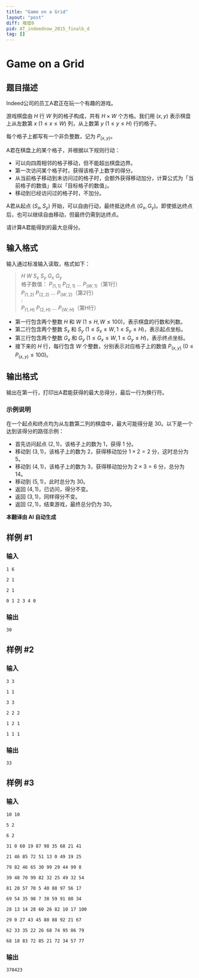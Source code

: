 ```yaml
---
title: "Game on a Grid"
layout: "post"
diff: 难度0
pid: AT_indeednow_2015_finalb_d
tag: []
---
```


# Game on a Grid

## 题目描述

Indeed公司的员工A君正在玩一个有趣的游戏。

游戏棋盘由 $H$ 行 $W$ 列的格子构成，共有 $H \times W$ 个方格。我们用 $(x, y)$ 表示棋盘上从左数第 $x\ (1 \le x \le W)$ 列，从上数第 $y\ (1 \le y \le H)$ 行的格子。

每个格子上都写有一个非负整数，记为 $P_{(x,y)}$。

A君在棋盘上的某个格子，并根据以下规则行动：

- 可以向四周相邻的格子移动，但不能超出棋盘边界。
- 第一次访问某个格子时，获得该格子上数字的得分。
- 从当前格子移动到未访问过的格子时，会额外获得移动加分，计算公式为「当前格子的数值」乘以「目标格子的数值」。
- 移动到已经访问过的格子时，不加分。

A君从起点 $(S_x, S_y)$ 开始，可以自由行动，最终抵达终点 $(G_x, G_y)$。即使抵达终点后，也可以继续自由移动，但最终仍需到达终点。

请计算A君能得到的最大总得分。

## 输入格式

输入通过标准输入读取，格式如下：

> $H$ $W$ $S_x$ $S_y$ $G_x$ $G_y$  
> 格子数值： $P_{(1,1)}$ $P_{(2,1)}$ … $P_{(W,1)}$（第1行）  
> $P_{(1,2)}$ $P_{(2,2)}$ … $P_{(W,2)}$（第2行）  
> :  
> $P_{(1,H)}$ $P_{(2,H)}$ … $P_{(W,H)}$（第H行）

- 第一行包含两个整数 $H$ 和 $W\ (1 \le H, W \le 100)$，表示棋盘的行数和列数。
- 第二行包含两个整数 $S_x$ 和 $S_y\ (1 \le S_x \le W, 1 \le S_y \le H)$，表示起点坐标。
- 第三行包含两个整数 $G_x$ 和 $G_y\ (1 \le G_x \le W, 1 \le G_y \le H)$，表示终点坐标。
- 接下来的 $H$ 行，每行包含 $W$ 个整数，分别表示对应格子上的数值 $P_{(x, y)}\ (0 \le P_{(x, y)} \le 100)$。

## 输出格式

输出在第一行，打印出A君能获得的最大总得分，最后一行为换行符。

### 示例说明

在一个起点和终点均为从左数第二列的棋盘中，最大可能得分是 $30$。以下是一个达到该得分的路径示例：
- 首先访问起点 $(2, 1)$，该格子上的数为 $1$，获得 $1$ 分。
- 移动到 $(3, 1)$，该格子上的数为 $2$，获得移动加分 $1 \times 2 = 2$ 分，这时总分为 $5$。
- 移动到 $(4, 1)$，该格子上的数为 $3$，获得移动加分为 $2 \times 3 = 6$ 分，总分为 $14$。
- 移动到 $(5, 1)$，此时总分为 $30$。
- 返回 $(4, 1)$，已访问，得分不变。
- 返回 $(3, 1)$，同样得分不变。
- 返回 $(2, 1)$，结束游戏，最终总分仍为 $30$。

 **本翻译由 AI 自动生成**

## 样例 #1

### 输入

```
1 6
2 1
2 1
0 1 2 3 4 0
```

### 输出

```
30
```

## 样例 #2

### 输入

```
3 3
1 1
3 3
2 2 2
1 2 1
1 1 1
```

### 输出

```
33
```

## 样例 #3

### 输入

```
10 10
5 2
6 2
31 0 60 19 87 98 35 68 21 41
21 46 85 72 51 13 0 49 19 25
79 82 46 65 30 99 29 44 99 8
39 48 70 99 82 32 25 49 32 54
81 20 57 70 5 40 88 97 56 17
69 54 35 98 7 38 59 91 80 34
28 13 14 28 60 26 82 10 17 100
29 0 27 43 45 88 88 92 21 67
62 33 35 22 26 68 74 95 86 79
68 18 83 72 85 21 72 34 57 77
```

### 输出

```
370423
```

